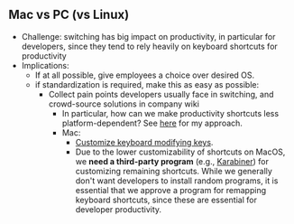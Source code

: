## Mac vs PC (vs Linux)

- Challenge: switching has big impact on productivity, in particular for developers, since they tend to rely heavily on keyboard shortcuts for productivity
- Implications:
  - If at all possible, give employees a choice over desired OS.
  - if standardization is required, make this as easy as possible:
    - Collect pain points developers usually face in switching, and crowd-source solutions in company wiki
      - In particular, how can we make productivity shortcuts less platform-dependent? See [here](../../../../productivity/keyboard-shortcuts/readme.md) for my approach.
      - Mac:
        - [Customize keyboard modifying keys](Mac/readme.md).
        - Due to the lower customizability of shortcuts on MacOS, we **need a third-party program** (e.g., [Karabiner](https://karabiner-elements.pqrs.org/)) for customizing remaining shortcuts. While we generally don't want developers to install random programs, it is essential that we approve a program for remapping keyboard shortcuts, since these are essential for developer productivity.
